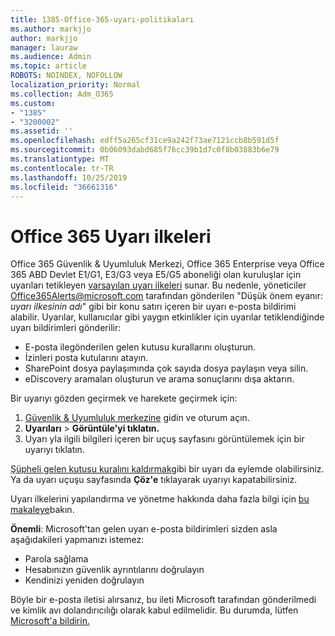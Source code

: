 ```yaml
---
title: 1385-Office-365-uyarı-politikaları
ms.author: markjjo
author: markjjo
manager: lauraw
ms.audience: Admin
ms.topic: article
ROBOTS: NOINDEX, NOFOLLOW
localization_priority: Normal
ms.collection: Adm_O365
ms.custom:
- "1385"
- "3200002"
ms.assetid: ''
ms.openlocfilehash: edff5a265cf31ce9a242f73ae7121ccb8b591d5f
ms.sourcegitcommit: 0b06093dabd685f76cc39b1d7c0f8b03883b6e79
ms.translationtype: MT
ms.contentlocale: tr-TR
ms.lasthandoff: 10/25/2019
ms.locfileid: "36661316"
---
```

# <a name="office-365-alert-policies"></a>Office 365 Uyarı ilkeleri

Office 365 Güvenlik & Uyumluluk Merkezi, Office 365 Enterprise veya Office 365 ABD Devlet E1/G1, E3/G3 veya E5/G5 aboneliği olan kuruluşlar için uyarıları tetikleyen [varsayılan uyarı ilkeleri](https://docs.microsoft.com/office365/securitycompliance/alert-policies#default-alert-policies) sunar. Bu nedenle, yöneticiler Office365Alerts@microsoft.com tarafından gönderilen "Düşük önem eyanır: *uyarı ilkesinin adı*" gibi bir konu satırı içeren bir uyarı e-posta bildirimi alabilir. Uyarılar, kullanıcılar gibi yaygın etkinlikler için uyarılar tetiklendiğinde uyarı bildirimleri gönderilir:

- E-posta ilegönderilen gelen kutusu kurallarını oluşturun.
- İzinleri posta kutularını atayın.
- SharePoint dosya paylaşımında çok sayıda dosya paylaşın veya silin.
- eDiscovery aramaları oluşturun ve arama sonuçlarını dışa aktarın.

Bir uyarıyı gözden geçirmek ve harekete geçirmek için:

1. [Güvenlik & Uyumluluk merkezine](https://protection.office.com) gidin ve oturum açın.
2. **Uyarıları** > **Görüntüle'yi tıklatın.**
3. Uyarı yla ilgili bilgileri içeren bir uçuş sayfasını görüntülemek için bir uyarıyı tıklatın.

[Şüpheli gelen kutusu kuralını kaldırmak](https://docs.microsoft.com/office365/securitycompliance/responding-to-a-compromised-email-account)gibi bir uyarı da eylemde olabilirsiniz. Ya da uyarı uçuşu sayfasında **Çöz'e** tıklayarak uyarıyı kapatabilirsiniz.

Uyarı ilkelerini yapılandırma ve yönetme hakkında daha fazla bilgi için [bu makaleye](https://docs.microsoft.com/office365/securitycompliance/alert-policies)bakın.

**Önemli**: Microsoft'tan gelen uyarı e-posta bildirimleri sizden asla aşağıdakileri yapmanızı istemez:

- Parola sağlama
- Hesabınızın güvenlik ayrıntılarını doğrulayın
- Kendinizi yeniden doğrulayın

Böyle bir e-posta iletisi alırsanız, bu ileti Microsoft tarafından gönderilmedi ve kimlik avı dolandırıcılığı olarak kabul edilmelidir. Bu durumda, lütfen [Microsoft'a bildirin.](https://docs.microsoft.com/office365/SecurityCompliance/report-junk-email-and-phishing-scams-in-outlook-on-the-web-eop)